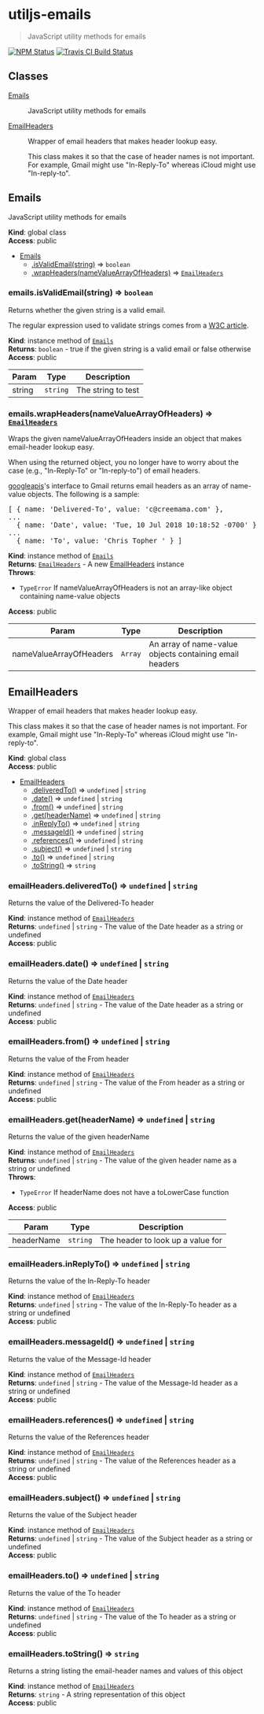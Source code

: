 # utiljs-emails

> JavaScript utility methods for emails

<p>
  <a href="https://www.npmjs.com/package/utiljs-emails"><img alt="NPM Status" src="https://img.shields.io/npm/v/utiljs-emails.svg?style=flat"></a>
  <a href="https://travis-ci.org/creemama/utiljs"><img alt="Travis CI Build Status" src="https://img.shields.io/travis/creemama/utiljs/master.svg?style=flat-square&label=Travis+CI"></a>
</p>

## Classes

<dl>
<dt><a href="#Emails">Emails</a></dt>
<dd><p>JavaScript utility methods for emails</p>
</dd>
<dt><a href="#EmailHeaders">EmailHeaders</a></dt>
<dd><p>Wrapper of email headers that makes header lookup easy.</p>
<p>This class makes it so that the case of header names is not important.
For example, Gmail might use &quot;In-Reply-To&quot; whereas iCloud might use &quot;In-reply-to&quot;.</p>
</dd>
</dl>

<a name="Emails"></a>

## Emails

JavaScript utility methods for emails

**Kind**: global class  
**Access**: public

- [Emails](#Emails)
  - [.isValidEmail(string)](#Emails+isValidEmail) ⇒ <code>boolean</code>
  - [.wrapHeaders(nameValueArrayOfHeaders)](#Emails+wrapHeaders) ⇒ [<code>EmailHeaders</code>](#EmailHeaders)

<a name="Emails+isValidEmail"></a>

### emails.isValidEmail(string) ⇒ <code>boolean</code>

Returns whether the given string is a valid email.

The regular expression used to validate strings comes from a [W3C article](https://www.w3.org/TR/2012/WD-html-markup-20120320/input.email.html).

**Kind**: instance method of [<code>Emails</code>](#Emails)  
**Returns**: <code>boolean</code> - true if the given string is a valid email or false otherwise  
**Access**: public

| Param  | Type                | Description        |
| ------ | ------------------- | ------------------ |
| string | <code>string</code> | The string to test |

<a name="Emails+wrapHeaders"></a>

### emails.wrapHeaders(nameValueArrayOfHeaders) ⇒ [<code>EmailHeaders</code>](#EmailHeaders)

Wraps the given nameValueArrayOfHeaders inside an object that makes email-header lookup easy.

When using the returned object, you no longer have to worry about the case (e.g., "In-Reply-To" or "In-reply-to") of email headers.

[googleapis](https://www.npmjs.com/package/googleapis)'s interface to Gmail returns email headers as an array of name-value objects. The following is a sample:

<pre>
[ { name: 'Delivered-To', value: 'c@creemama.com' },
...
  { name: 'Date', value: 'Tue, 10 Jul 2018 10:18:52 -0700' },
...
  { name: 'To', value: 'Chris Topher <c@creemama.com>' } ]
</pre>

**Kind**: instance method of [<code>Emails</code>](#Emails)  
**Returns**: [<code>EmailHeaders</code>](#EmailHeaders) - A new [EmailHeaders](#EmailHeaders) instance  
**Throws**:

- <code>TypeError</code> If nameValueArrayOfHeaders is not an array-like object containing name-value objects

**Access**: public

| Param                   | Type               | Description                                             |
| ----------------------- | ------------------ | ------------------------------------------------------- |
| nameValueArrayOfHeaders | <code>Array</code> | An array of name-value objects containing email headers |

<a name="EmailHeaders"></a>

## EmailHeaders

Wrapper of email headers that makes header lookup easy.

This class makes it so that the case of header names is not important.
For example, Gmail might use "In-Reply-To" whereas iCloud might use "In-reply-to".

**Kind**: global class  
**Access**: public

- [EmailHeaders](#EmailHeaders)
  - [.deliveredTo()](#EmailHeaders+deliveredTo) ⇒ <code>undefined</code> \| <code>string</code>
  - [.date()](#EmailHeaders+date) ⇒ <code>undefined</code> \| <code>string</code>
  - [.from()](#EmailHeaders+from) ⇒ <code>undefined</code> \| <code>string</code>
  - [.get(headerName)](#EmailHeaders+get) ⇒ <code>undefined</code> \| <code>string</code>
  - [.inReplyTo()](#EmailHeaders+inReplyTo) ⇒ <code>undefined</code> \| <code>string</code>
  - [.messageId()](#EmailHeaders+messageId) ⇒ <code>undefined</code> \| <code>string</code>
  - [.references()](#EmailHeaders+references) ⇒ <code>undefined</code> \| <code>string</code>
  - [.subject()](#EmailHeaders+subject) ⇒ <code>undefined</code> \| <code>string</code>
  - [.to()](#EmailHeaders+to) ⇒ <code>undefined</code> \| <code>string</code>
  - [.toString()](#EmailHeaders+toString) ⇒ <code>string</code>

<a name="EmailHeaders+deliveredTo"></a>

### emailHeaders.deliveredTo() ⇒ <code>undefined</code> \| <code>string</code>

Returns the value of the Delivered-To header

**Kind**: instance method of [<code>EmailHeaders</code>](#EmailHeaders)  
**Returns**: <code>undefined</code> \| <code>string</code> - The value of the Date header as a string or undefined  
**Access**: public  
<a name="EmailHeaders+date"></a>

### emailHeaders.date() ⇒ <code>undefined</code> \| <code>string</code>

Returns the value of the Date header

**Kind**: instance method of [<code>EmailHeaders</code>](#EmailHeaders)  
**Returns**: <code>undefined</code> \| <code>string</code> - The value of the Date header as a string or undefined  
**Access**: public  
<a name="EmailHeaders+from"></a>

### emailHeaders.from() ⇒ <code>undefined</code> \| <code>string</code>

Returns the value of the From header

**Kind**: instance method of [<code>EmailHeaders</code>](#EmailHeaders)  
**Returns**: <code>undefined</code> \| <code>string</code> - The value of the From header as a string or undefined  
**Access**: public  
<a name="EmailHeaders+get"></a>

### emailHeaders.get(headerName) ⇒ <code>undefined</code> \| <code>string</code>

Returns the value of the given headerName

**Kind**: instance method of [<code>EmailHeaders</code>](#EmailHeaders)  
**Returns**: <code>undefined</code> \| <code>string</code> - The value of the given header name as a string or undefined  
**Throws**:

- <code>TypeError</code> If headerName does not have a toLowerCase function

**Access**: public

| Param      | Type                | Description                       |
| ---------- | ------------------- | --------------------------------- |
| headerName | <code>string</code> | The header to look up a value for |

<a name="EmailHeaders+inReplyTo"></a>

### emailHeaders.inReplyTo() ⇒ <code>undefined</code> \| <code>string</code>

Returns the value of the In-Reply-To header

**Kind**: instance method of [<code>EmailHeaders</code>](#EmailHeaders)  
**Returns**: <code>undefined</code> \| <code>string</code> - The value of the In-Reply-To header as a string or undefined  
**Access**: public  
<a name="EmailHeaders+messageId"></a>

### emailHeaders.messageId() ⇒ <code>undefined</code> \| <code>string</code>

Returns the value of the Message-Id header

**Kind**: instance method of [<code>EmailHeaders</code>](#EmailHeaders)  
**Returns**: <code>undefined</code> \| <code>string</code> - The value of the Message-Id header as a string or undefined  
**Access**: public  
<a name="EmailHeaders+references"></a>

### emailHeaders.references() ⇒ <code>undefined</code> \| <code>string</code>

Returns the value of the References header

**Kind**: instance method of [<code>EmailHeaders</code>](#EmailHeaders)  
**Returns**: <code>undefined</code> \| <code>string</code> - The value of the References header as a string or undefined  
**Access**: public  
<a name="EmailHeaders+subject"></a>

### emailHeaders.subject() ⇒ <code>undefined</code> \| <code>string</code>

Returns the value of the Subject header

**Kind**: instance method of [<code>EmailHeaders</code>](#EmailHeaders)  
**Returns**: <code>undefined</code> \| <code>string</code> - The value of the Subject header as a string or undefined  
**Access**: public  
<a name="EmailHeaders+to"></a>

### emailHeaders.to() ⇒ <code>undefined</code> \| <code>string</code>

Returns the value of the To header

**Kind**: instance method of [<code>EmailHeaders</code>](#EmailHeaders)  
**Returns**: <code>undefined</code> \| <code>string</code> - The value of the To header as a string or undefined  
**Access**: public  
<a name="EmailHeaders+toString"></a>

### emailHeaders.toString() ⇒ <code>string</code>

Returns a string listing the email-header names and values of this object

**Kind**: instance method of [<code>EmailHeaders</code>](#EmailHeaders)  
**Returns**: <code>string</code> - A string representation of this object  
**Access**: public
